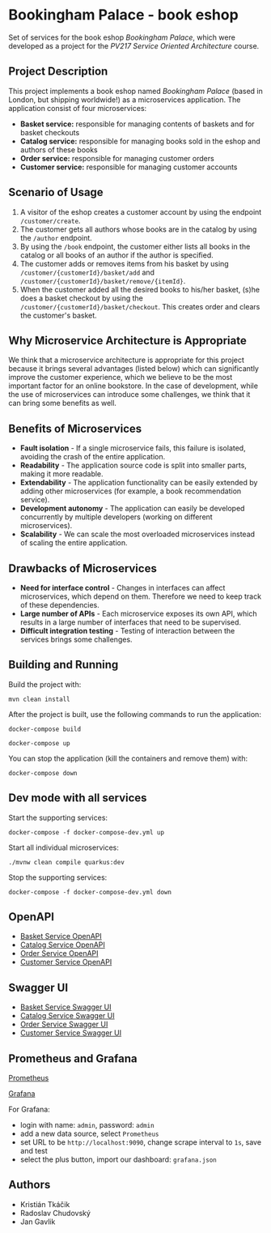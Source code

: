 # Bookingham Palace - book eshop

Set of services for the book eshop *Bookingham Palace*, which were developed as a project for the *PV217 Service Oriented Architecture* course.

## Project Description
This project implements a book eshop named *Bookingham Palace* (based in London, but shipping worldwide!) as a microservices application. The application consist of four microservices:

* **Basket service:** responsible for managing contents of baskets and for basket checkouts
* **Catalog service:** responsible for managing books sold in the eshop and authors of these books
* **Order service:** responsible for managing customer orders
* **Customer service:** responsible for managing customer accounts

## Scenario of Usage

1. A visitor of the eshop creates a customer account by using the endpoint `/customer/create`.
2. The customer gets all authors whose books are in the catalog by using the `/author` endpoint.
3. By using the `/book` endpoint, the customer either lists all books in the catalog or all books of an author if the author is specified.
4. The customer adds or removes items from his basket by using `/customer/{customerId}/basket/add` and `/customer/{customerId}/basket/remove/{itemId}`.
5. When the customer added all the desired books to his/her basket, (s)he does a basket checkout by using the `/customer/{customerId}/basket/checkout`. This creates order and clears the customer's basket.

## Why Microservice Architecture is Appropriate

We think that a microservice architecture is appropriate for this project because it brings several advantages (listed below) which can significantly improve the customer experience, which we believe to be the most important factor for an online bookstore. In the case of development, while the use of microservices can introduce some challenges, we think that it can bring some benefits as well.

## Benefits of Microservices

* **Fault isolation** - If a single microservice fails, this failure is isolated, avoiding the crash of the entire application.
* **Readability** - The application source code is split into smaller parts, making it more readable.
* **Extendability** - The application functionality can be easily extended by adding other microservices (for example, a book recommendation service).
* **Development autonomy** - The application can easily be developed concurrently by multiple developers (working on different microservices).
* **Scalability** - We can scale the most overloaded microservices instead of scaling the entire application.

## Drawbacks of Microservices

* **Need for interface control** - Changes in interfaces can affect microservices, which depend on them. Therefore we need to keep track of these dependencies.
* **Large number of APIs** - Each microservice exposes its own API, which results in a large number of interfaces that need to be supervised.
* **Difficult integration testing** - Testing of interaction between the services brings some challenges.

## Building and Running

Build the project with:
```
mvn clean install
```
After the project is built, use the following commands to run the application:
```
docker-compose build

docker-compose up
```
You can stop the application (kill the containers and remove them) with:
```
docker-compose down
```

## Dev mode with all services

Start the supporting services:
```
docker-compose -f docker-compose-dev.yml up
```
Start all individual microservices:
```
./mvnw clean compile quarkus:dev
```
Stop the supporting services:
```
docker-compose -f docker-compose-dev.yml down
```

## OpenAPI

* [Basket Service OpenAPI](http://localhost:8082/q/openapi?format=json)
* [Catalog Service OpenAPI](http://localhost:8083/q/openapi?format=json)
* [Order Service OpenAPI](http://localhost:8084/q/openapi?format=json)
* [Customer Service OpenAPI](http://localhost:8085/q/openapi?format=json)

## Swagger UI

* [Basket Service Swagger UI](http://localhost:8082/q/swagger-ui/)
* [Catalog Service Swagger UI](http://localhost:8083/q/swagger-ui/)
* [Order Service Swagger UI](http://localhost:8084/q/swagger-ui/)
* [Customer Service Swagger UI](http://localhost:8085/q/swagger-ui/)

## Prometheus and Grafana

[Prometheus](http://localhost:9090)

[Grafana](http://localhost:3000)

For Grafana:
* login with name: `admin`, password: `admin`
* add a new data source, select `Prometheus`
* set URL to be `http://localhost:9090`, change scrape interval to  `1s`, save and test
* select the plus button, import our dashboard: `grafana.json`


## Authors

* Kristián Tkáčik
* Radoslav Chudovský
* Jan Gavlik